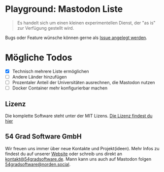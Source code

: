 # Playground: Mastodon Liste

> Es handelt sich um einen kleinen experimentellen Dienst, der "as is" zur Verfügung gestellt wird.

Bugs oder Feature wünsche können gerne als [Issue angelegt werden](https://github.com/54GradSoftware/playground_mastodon_hochschul_liste/issues/new).

# Mögliche Todos
- [x] Technisch mehrere Liste ermöglichen
- [ ] Andere Länder hinzufügen
- [ ] Prozentaler Anteil der Universitäten ausrechnen, die Mastodon nutzen
- [ ] Docker Container mehr konfigurierbar machen

## Lizenz
Die komplette Software steht unter der MIT Lizens. [Die Lizenz findest du hier](/LICENSE)

## 54 Grad Software GmbH
Wir freuen uns immer über neue Kontakte und Projekt(ideen). Mehr Infos zu findest du auf unserer [Website](https://www.54gradsoftware.de/) oder schreib uns direkt an kontakt@54gradsoftware.de. Mann kann uns auch auf Mastodon folgen [54gradsoftware@norden.social](https://norden.social/@54gradsoftware).